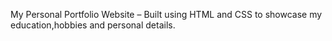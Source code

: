 My Personal Portfolio Website – Built using HTML and CSS to showcase my education,hobbies and personal details.
